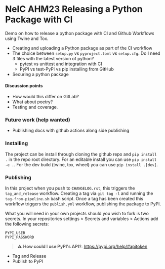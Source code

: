 # NeIC AHM23 Releasing a Python Package with CI

Demo on how to release a python package with CI and Github Workflows using Twine and Tox.

- Creating and uploading a Python package as part of the CI workflow
- The choice between `setup.py` vs `pyproject.toml` vs `setup.cfg`. Do I need 3 files with the latest version of python? 
   - pytest vs unittest and integration with CI
   - PyPI vs test-PyPI vs pip installing from GitHub
- Securing a python package

#### Discussion points

- How would this differ on GitLab?
- What about poetry?
- Testing and coverage.


### Future work (help wanted)

- Publishing docs with github actions along side publishing 


### Installing 

The project can be install through cloning the github repo and `pip install .` in the repo root directory. For an editable install you can use `pip install -e .`. For the dev build (twine, tox, wheel) you can use `pip install .[dev]`. 


### Publishing

In this project when you push to `CHANGELOG.rst`, this triggers the `tag_and_release` workflow. Creating a tag via `git tag -l` and running the `tag-from-pipeline.sh` bash script. Once a tag has been created this workflow triggers the `publish.yml` workflow, publishing the package to PyPI. 

What you will need in your own projects should you wish to fork is two secrets. In your repositories settings > Secrets and variables > Actions add the following secrets:

```
PYPI_USER
PYPI_PASSWORD
```
> :warning: **How could I use PyPI's API?**: https://pypi.org/help/#apitoken

- Tag and Release 
- Publish to PyPI 